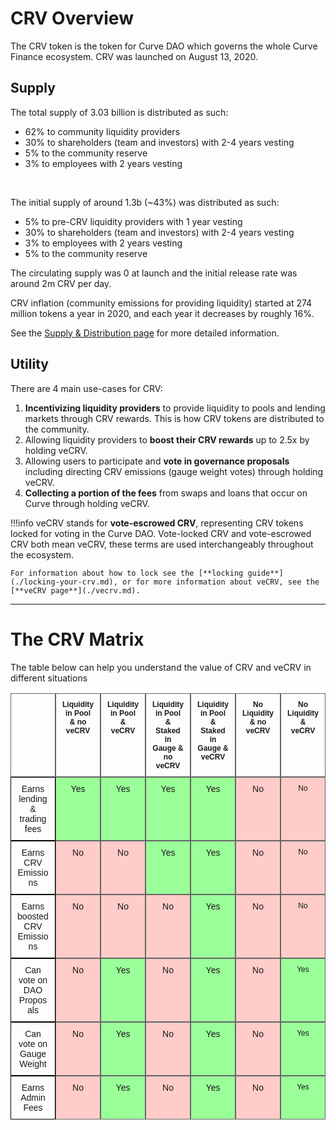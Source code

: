 <h1>CRV Overview</h1>

The CRV token is the token for Curve DAO which governs the whole Curve Finance ecosystem.  CRV was launched on August 13, 2020.

## **Supply**

The total supply of 3.03 billion is distributed as such:

* 62% to community liquidity providers
* 30% to shareholders (team and investors) with 2-4 years vesting
* 5% to the community reserve
* 3% to employees with 2 years vesting

<div class="centered" style="transform: scale(1.1);">
  <canvas id="crvAllocationChart"></canvas>
</div>
<br>

The initial supply of around 1.3b (~43%) was distributed as such:

* 5% to pre-CRV liquidity providers with 1 year vesting
* 30% to shareholders (team and investors) with 2-4 years vesting
* 3% to employees with 2 years vesting
* 5% to the community reserve

The circulating supply was 0 at launch and the initial release rate was around 2m CRV per day.

CRV inflation (community emissions for providing liquidity) started at 274 million tokens a year in 2020, and each year it decreases by roughly 16%.

See the [Supply & Distribution page](./supply-distribution.md) for more detailed information.

## **Utility**

There are 4 main use-cases for CRV:

1. **Incentivizing liquidity providers** to provide liquidity to pools and lending markets through CRV rewards.  This is how CRV tokens are distributed to the community.
2. Allowing liquidity providers to **boost their CRV rewards** up to 2.5x by holding veCRV.
3. Allowing users to participate and **vote in governance proposals** including directing CRV emissions (gauge weight votes) through holding veCRV.
4. **Collecting a portion of the fees** from swaps and loans that occur on Curve through holding veCRV.

!!!info
    veCRV stands for **vote-escrowed CRV**, representing CRV tokens locked for voting in the Curve DAO.  Vote-locked CRV and vote-escrowed CRV both mean veCRV, these terms are used interchangeably throughout the ecosystem.

    For information about how to lock see the [**locking guide**](./locking-your-crv.md), or for more information about veCRV, see the [**veCRV page**](./vecrv.md).

---

# **The CRV Matrix**

The table below can help you understand the value of CRV and veCRV in different situations

<style type="text/css">
.tg {
  display: grid;
  grid-template-columns: repeat(7, 1fr);
  border-collapse: collapse;
  border-spacing: 0;
  width: 100%;
}
.tg thead {
  display: contents;
}
.tg tbody {
  display: contents;
}
.tg tr {
  display: contents;
}
.tg th, .tg td {
  border-color: black;
  border-style: solid;
  border-width: 1px;
  font-family: Arial, sans-serif;
  font-size: 14px;
  overflow: hidden;
  padding: 10px;
  word-break: normal;
  text-align: center;
  vertical-align: bottom;
}
.tg .tg-hs62 {
  background-color: #9aff99;
  border-color: #656565;
}
.tg .tg-3lxi {
  border-color: #656565;
  font-size: 12px;
  font-weight: bold;
  vertical-align: bottom;
}
.tg .tg-kk90 {
  background-color: #9aff99;
  border-color: #656565;
  font-size: 12px;
}
.tg .tg-hkgo {
  border-color: #656565;
  font-weight: bold;
}
.tg .tg-jlsk {
  background-color: #ffccc9;
  border-color: #656565;
}
.tg .tg-gtpm {
  background-color: #ffccc9;
  border-color: #656565;
  font-size: 12px;
}
</style>
<table class="tg"><thead>
  <tr>
    <th class="tg-hkgo"></th>
    <th class="tg-3lxi">Liquidity in Pool &amp; no veCRV</th>
    <th class="tg-3lxi">Liquidity in Pool &amp; veCRV</th>
    <th class="tg-3lxi">Liquidity in Pool &amp; Staked in Gauge &amp; no veCRV</th>
    <th class="tg-3lxi">Liquidity in Pool &amp; Staked in Gauge &amp; veCRV</th>
    <th class="tg-3lxi">No Liquidity &amp; no veCRV</th>
    <th class="tg-3lxi">No Liquidity &amp; veCRV</th>
  </tr></thead>
<tbody>
  <tr>
    <td class="tg-xmch">Earns lending &amp; trading fees</td>
    <td class="tg-hs62"> Yes</td>
    <td class="tg-hs62"> Yes</td>
    <td class="tg-hs62"> Yes</td>
    <td class="tg-hs62"> Yes</td>
    <td class="tg-jlsk"> No</td>
    <td class="tg-gtpm"> No</td>
  </tr>
  <tr>
    <td class="tg-xmch">Earns CRV Emissions</td>
    <td class="tg-jlsk"> No</td>
    <td class="tg-jlsk"> No</td>
    <td class="tg-hs62"> Yes</td>
    <td class="tg-hs62"> Yes</td>
    <td class="tg-jlsk"> No</td>
    <td class="tg-gtpm"> No</td>
  </tr>
  <tr>
    <td class="tg-xmch">Earns boosted CRV Emissions</td>
    <td class="tg-jlsk"> No</td>
    <td class="tg-jlsk"> No</td>
    <td class="tg-jlsk"> No</td>
    <td class="tg-hs62"> Yes</td>
    <td class="tg-jlsk"> No</td>
    <td class="tg-gtpm"> No</td>
  </tr>
  <tr>
    <td class="tg-xmch">Can vote on DAO Proposals</td>
    <td class="tg-jlsk"> No</td>
    <td class="tg-hs62"> Yes</td>
    <td class="tg-jlsk"> No</td>
    <td class="tg-hs62"> Yes</td>
    <td class="tg-jlsk"> No</td>
    <td class="tg-kk90"> Yes</td>
  </tr>
  <tr>
    <td class="tg-xmch">Can vote on Gauge Weight</td>
    <td class="tg-jlsk"> No</td>
    <td class="tg-hs62"> Yes</td>
    <td class="tg-jlsk"> No</td>
    <td class="tg-hs62"> Yes</td>
    <td class="tg-jlsk"> No</td>
    <td class="tg-kk90"> Yes</td>
  </tr>
  <tr>
    <td class="tg-xmch">Earns Admin Fees</td>
    <td class="tg-jlsk"> No</td>
    <td class="tg-hs62"> Yes</td>
    <td class="tg-jlsk"> No</td>
    <td class="tg-hs62"> Yes</td>
    <td class="tg-jlsk"> No</td>
    <td class="tg-kk90"> Yes</td>
  </tr>
</tbody></table>

<script src="https://cdn.jsdelivr.net/npm/chart.js"></script>

<script>
    var ctx = document.getElementById('crvAllocationChart').getContext('2d');
    var data = [1727272729+151515152, 800961153, 108129756, 90909091, 151515152];
    var totalSum = data.reduce((a, b) => a + b, 0);
    var percentages = data.map(value => ((value / totalSum) * 100).toFixed(2));

    var crvAllocationChart = new Chart(ctx, {
        type: 'pie',
        data: {
            labels: ['Community', 'Core Team', 'Investors', 'Employees', 'Reserve'],
            datasets: [{
                data: data,
                backgroundColor: ['#FF6384', '#FFCE56', '#8E5EA2', '#3cba9f', '#e8c3b9'],
                borderWidth: 1
            }]
        },
        options: {
            responsive: true,
            devicePixelRatio: 2.5,
            plugins: {
                tooltip: {
                    callbacks: {
                        label: function(context) {
                                var label = context.label || '';
                                if (label) {
                                    label += ': ';
                                }
                                var value = context.raw;
                                var percentage = percentages[context.dataIndex];
                                label += value.toLocaleString() + ' (' + percentage + '%)';
                                return label;
                            }
                    }
                },
                legend: {
                    position: 'top',
                },
                title: {
                    display: true,
                    text: 'CRV Total Supply'
                }
            }
        }
    });
</script>